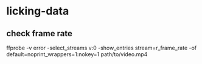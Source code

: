 # licking-data
## check frame rate 
ffprobe -v error -select_streams v:0 -show_entries stream=r_frame_rate -of default=noprint_wrappers=1:nokey=1 path/to/video.mp4
